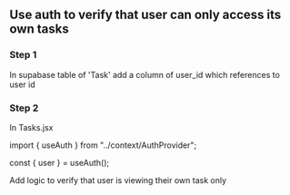 ## Use auth to verify that user can only access its own tasks

### Step 1

In supabase table of 'Task' add a column of user_id which references to user id

### Step 2

In Tasks.jsx

import { useAuth } from "../context/AuthProvider";

const { user } = useAuth();

Add logic to verify that user is viewing their own task only